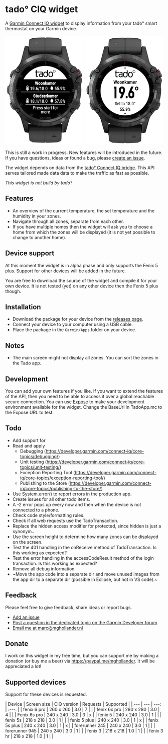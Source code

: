 # tado° CIQ widget

A [Garmin Connect IQ widget](https://developer.garmin.com/connect-iq/overview/)
to display information from your tado° smart thermostat on your Garmin
device.

![tado CIQ widget example 1](assets/screenshots/tado-ciq-widget-1.png "tado CIQ widget example 1") ![tado CIQ widget example 2](assets/screenshots/tado-ciq-widget-2.png "tado CIQ widget example 2")

This is still a work in progress. New features will be introduced in the future.
If you have questions, ideas or found a bug, please
[create an issue](https://github.com/MGHollander/tado-ciq-widget/issues/new/choose).

The widget depends on data from the
[tado° Connect IQ bridge](https://github.com/MGHollander/tado-ciq-bridge).
This API serves tailored made data data to make the traffic as fast as possible.

*This widget is not build by tado°.*

## Features

- An overview of the current temperature, the set temperature and the humidity
  in your zones.
- Navigate through all zones, separate from each other.
- If you have multiple homes then the widget will ask you to choose a home from
  which the zones will be displayed (it is not yet possible to change to
  another home).

## Device support

At this moment the widget is in alpha phase and only supports the Fenix 5 plus.
Support for other devices will be added  in the future.

You are free to download the source of the widget and compile it for your own
device. It is not tested (yet) on any other device then the Fenix 5 plus though.

## Installation

- Download the package for your device from the
  [releases page](https://github.com/MGHollander/tado-ciq-widget/releases).
- Connect your device to your computer using a USB cable.
- Place the package in the `Garmin/Apps` folder on your device.

## Notes

- The main screen might not display all zones. You can sort the zones in the
  Tado app.

## Development

You can add your own features if you like. If you want to extend the features of
the API, then you need to be able to access it over a global reachable secure
connection. You can use [Expose](https://beyondco.de/docs/expose/introduction)
to make your development environment available for the widget. Change the
BaseUrl in TadoApp.mc to the Expose URL to test.

## Todo

- Add support for
- Read and apply
  - Debugging (https://developer.garmin.com/connect-iq/core-topics/debugging/)
  - Unit testing (https://developer.garmin.com/connect-iq/core-topics/unit-testing/)
  - Exception Reporting Tool (https://developer.garmin.com/connect-iq/core-topics/exception-reporting-tool/)
  - Publishing to the Store (https://developer.garmin.com/connect-iq/core-topics/publishing-to-the-store/)
- Use System.error() to report errors in the production app.
- Create issues for all other todo items.
- A -2 error pops up every now and then when the device is not connected to a
  phone.
- Check code style/formatting rules.
- Check if all web requests use the TadoTransaction.
- Replace the hidden access modifier for protected, since hidden is just a
  synonym..
- Use the screen height to determine how many zones can be displayed on the
  screen.
- Test the 401 handling in the onReceive method of TadoTransaction. Is this
  working as expected?
- Test the error handling in the accessCodeResult method of the login
  transaction. Is this working as expected?
- Remove all debug information.
- ~Move the app code into a separate dir and move unused images from the app dir
  to a separate dir (possible in Eclipse, but not in VS code).~

## Feedback

Please feel free to give feedback, share ideas or report bugs.

- [Add an issue](https://github.com/MGHollander/tado-ciq-widget/issues)
- [Post a question in the dedicated topic on the Garmin Developer forum](https://forums.garmin.com/developer/connect-iq/f/showcase/250769/widget-tado-ciq-widget)
- [Email me at marc@mghollander.nl](mailto:marc@mghollander.nl)

## Donate

I work on this widget in my free time, but you can support me by making a
donation (or buy me a beer) via <https://paypal.me/mghollander>. It will be
appreciated a lot!

## Supported devices

Support for these devices is requested.

| Device | Screen size | CIQ version | Requests | Supported |
| --- | --- | ---: | :---: |
| fenix 6 pro | 260 x 260 | 3.0 | 7 |  |
| fenix 6x pro | 280 x 280 | 3.0 | 4 |  |
| Fenix 6s pro | 240 x 240 | 3.0 | 3 | x |
| fenix 5 | 240 x 240 | 3.0 | 1 |  |
| fenix 5s | 218 x 218 | 3.0 | 1 |  |
| fenix 5 plus | 240 x 240 | 3.0 | 1 | x |
| fenix 5s plus | 240 x 240 | 3.0 | 1 | x |
| forerunner 245 | 240 x 240 | 3.0 | 1 |  |
| forerunner 945 | 240 x 240 | 3.0 | 1 |  |
| fenix 3 | 218 x 218 | 1.0 | 1 |  |
| fenix 3 hr | 218 x 218 | 1.0 | 1 |  |
